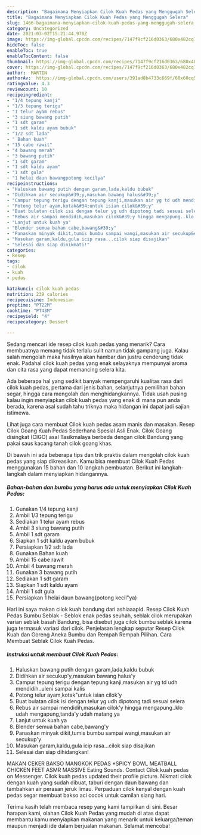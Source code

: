 ```yaml
---
description: "Bagaimana Menyiapkan Cilok Kuah Pedas yang Menggugah Selera"
title: "Bagaimana Menyiapkan Cilok Kuah Pedas yang Menggugah Selera"
slug: 1466-bagaimana-menyiapkan-cilok-kuah-pedas-yang-menggugah-selera
category: Uncategorized
date: 2021-03-02T15:21:44.970Z
image: https://img-global.cpcdn.com/recipes/7147f9cf216d0363/680x482cq70/cilok-kuah-pedas-foto-resep-utama.jpg
hideToc: false
enableToc: true
enableTocContent: false
thumbnail: https://img-global.cpcdn.com/recipes/7147f9cf216d0363/680x482cq70/cilok-kuah-pedas-foto-resep-utama.jpg
cover: https://img-global.cpcdn.com/recipes/7147f9cf216d0363/680x482cq70/cilok-kuah-pedas-foto-resep-utama.jpg
author:  MARTIN
authorAv:  https://img-global.cpcdn.com/users/391ad8b4733c669f/60x60cq50/avatar.jpg
ratingvalue: 4.3
reviewcount: 10
recipeingredient:
- "1/4 tepung kanji"
- "1/3 tepung terigu"
- "1 telur ayam rebus"
- "3 siung bawang putih"
- "1 sdt garam"
- "1 sdt kaldu ayam bubuk"
- "1/2 sdt lada"
- " Bahan kuah"
- "15 cabe rawit"
- "4 bawang merah"
- "3 bawang putih"
- "1 sdt garam"
- "1 sdt kaldu ayam"
- "1 sdt gula"
- "1 helai daun bawangpotong kecilya"
recipeinstructions:
- "Haluskan bawang putih dengan garam,lada,kaldu bubuk"
- "Didihkan air secukup&#39;y,masukan bawang halus&#39;y"
- "Campur tepung terigu dengan tepung kanji,masukan air yg td udh mendidih..uleni sampai kalis"
- "Potong telur ayam,kotak&#34;untuk isian cilok&#39;y"
- "Buat bulatan cilok isi dengan telur yg udh dipotong tadi sesuai selera"
- "Rebus air sampai mendidih,masukan cilok&#39;y hingga mengapung..klo udah mengapung,tanda&#39;y udah matang ya"
- "Lanjut untuk kuah ya"
- "Blender semua bahan cabe,bawang&#39;y"
- "Panaskan minyak dikit,tumis bumbu sampai wangi,masukan air secukup&#39;y"
- "Masukan garam,kaldu,gula icip rasa...cilok siap disajikan"
- "Selesai dan siap dinikmati!"
categories:
- Resep
tags:
- cilok
- kuah
- pedas

katakunci: cilok kuah pedas 
nutrition: 239 calories
recipecuisine: Indonesian
preptime: "PT22M"
cooktime: "PT43M"
recipeyield: "4"
recipecategory: Dessert

---
```



Sedang mencari ide resep cilok kuah pedas yang menarik? Cara membuatnya memang tidak terlalu sulit namun tidak gampang juga. Kalau salah mengolah maka hasilnya akan hambar dan justru cenderung tidak enak. Padahal cilok kuah pedas yang enak selayaknya mempunyai aroma dan cita rasa yang dapat memancing selera kita.


Ada beberapa hal yang sedikit banyak mempengaruhi kualitas rasa dari cilok kuah pedas, pertama dari jenis bahan, selanjutnya pemilihan bahan segar, hingga cara mengolah dan menghidangkannya. Tidak usah pusing kalau ingin menyiapkan cilok kuah pedas yang enak di mana pun anda berada, karena asal sudah tahu triknya maka hidangan ini dapat jadi sajian istimewa.

Lihat juga cara membuat Cilok kuah pedas asam manis dan masakan. Resep Cilok Goang Kuah Pedas Sederhana Spesial Asli Enak. Cilok Goang disingkat (CIGO) asal Tasikmalaya berbeda dengan cilok Bandung yang pakai saus kacang tanah cilok goang khas.


Di bawah ini ada beberapa tips dan trik praktis dalam mengolah cilok kuah pedas yang siap dikreasikan. Kamu bisa membuat Cilok Kuah Pedas menggunakan 15 bahan dan 10 langkah pembuatan. Berikut ini langkah-langkah dalam menyiapkan hidangannya.

<!--inarticleads1-->

##### Bahan-bahan dan bumbu yang harus ada untuk menyiapkan Cilok Kuah Pedas:

1. Gunakan 1/4 tepung kanji
1. Ambil 1/3 tepung terigu
1. Sediakan 1 telur ayam rebus
1. Ambil 3 siung bawang putih
1. Ambil 1 sdt garam
1. Siapkan 1 sdt kaldu ayam bubuk
1. Persiapkan 1/2 sdt lada
1. Gunakan  Bahan kuah
1. Ambil 15 cabe rawit
1. Ambil 4 bawang merah
1. Gunakan 3 bawang putih
1. Sediakan 1 sdt garam
1. Siapkan 1 sdt kaldu ayam
1. Ambil 1 sdt gula
1. Persiapkan 1 helai daun bawang(potong kecil&#34;ya)


Hari ini saya makan cilok kuah bandung dari ashiaaapid. Resep Cilok Kuah Pedas Bumbu Seblak - Seblok enak pedas seuhah, seblak cilok merupakan varian seblak basah Bandung, bisa disebut juga cilok bumbu seblak karena juga termasuk variasi dari cilok. Penjelasan lengkap seputar Resep Cilok Kuah dan Goreng Aneka Bumbu dan Rempah Rempah Pilihan. Cara Membuat Seblak Cilok Kuah Pedas. 

<!--inarticleads2-->

##### Instruksi untuk membuat Cilok Kuah Pedas:

1. Haluskan bawang putih dengan garam,lada,kaldu bubuk
1. Didihkan air secukup&#39;y,masukan bawang halus&#39;y
1. Campur tepung terigu dengan tepung kanji,masukan air yg td udh mendidih..uleni sampai kalis
1. Potong telur ayam,kotak&#34;untuk isian cilok&#39;y
1. Buat bulatan cilok isi dengan telur yg udh dipotong tadi sesuai selera
1. Rebus air sampai mendidih,masukan cilok&#39;y hingga mengapung..klo udah mengapung,tanda&#39;y udah matang ya
1. Lanjut untuk kuah ya
1. Blender semua bahan cabe,bawang&#39;y
1. Panaskan minyak dikit,tumis bumbu sampai wangi,masukan air secukup&#39;y
1. Masukan garam,kaldu,gula icip rasa...cilok siap disajikan
1. Selesai dan siap dihidangkan!

MAKAN CEKER BAKSO MANGKOK PEDAS *SPICY BOWL MEATBALL CHICKEN FEET ASMR MASSIVE Eating Sounds. Contact Cilok kuah pedas on Messenger. Cilok kuah pedas updated their profile picture. Nikmati cilok dengan kuah yang sudah dibuat, taburi dengan daun bawang dan tambahkan air perasan jeruk limau. Perpaduan cilok kenyal dengan kuah pedas segar membuat bakso aci cocok untuk camilan siang hari. 

Terima kasih telah membaca resep yang kami tampilkan di sini. Besar harapan kami, olahan Cilok Kuah Pedas yang mudah di atas dapat membantu kamu menyiapkan makanan yang menarik untuk keluarga/teman maupun menjadi ide dalam berjualan makanan. Selamat mencoba!
